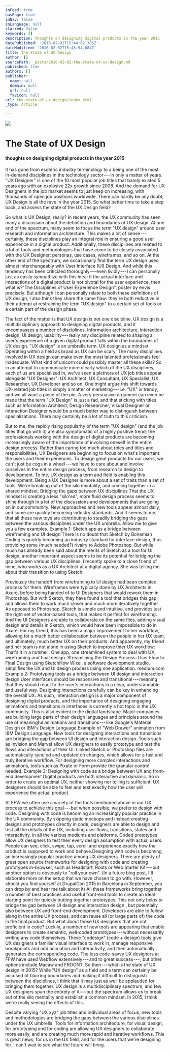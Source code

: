 ```yaml
---
inFeed: true
hasPage: true
inNav: false
inLanguage: null
starred: false
keywords: []
description: thoughts on designing digital products in the year 2015
datePublished: '2016-02-02T15:44:02.385Z'
dateModified: '2016-02-02T15:43:54.684Z'
title: The State of UX Design
author: []
sourcePath: _posts/2016-02-02-the-state-of-ux-design.md
published: true
authors: []
publisher:
  name: null
  domain: null
  url: null
  favicon: null
url: the-state-of-ux-design/index.html
_type: Article

---
```

![](https://s3-us-west-2.amazonaws.com/the-grid-img/p/9d99b58ee6a705c7e8ab580c91e301f1e7095131.jpg)

# The State of UX Design

#### thoughts on designing digital products in the year 2015

It has gone from esoteric industry terminology to a being one of the most in-demand disciplines in the technology sector --- in only a matter of years. "UX Designer" is one of the 10 most popular job titles that barely existed 5 years ago with an explosive 22x growth since 2008\. And the demand for UX Designers in the job market seems to just keep on increasing, with thousands of open job positions worldwide. There can hardly be any doubt; UX Design is all the rave in the year 2015\. So what better time to take a step back, and assess the state of the UX Design field? 

So what is UX Design, really? In recent years, the UX community has seen many a discussion about the definition and boundaries of UX design. At one end of the spectrum, many seem to focus the term "UX design" around user research and information architecture. This makes a lot of sense --- certainly, these disciplines play an integral role in ensuring a good user experience in a digital product. Additionally, these disciplines are related to a lot of tools and methodologies that have come to be closely associated with the UX Designer: personas, use cases, wireframes, and so on. At the other end of the spectrum, we occasionally find the term UX design used almost interchangeably with User Interface (UI) Design. And while this tendency has been criticized thoroughly --- even lividly --- I can personally just as easily sympathize with this idea: if the actual interface and interactions of a digital product is not pivotal for the user experience, then what is?"The Disciplines of User Experience Design", poster by envis precisely. But although I can personally relate to both these definitions of UX design, I also think they share the same flaw: they're both reductive in their attempt at restraining the term "UX design" to a certain set of tools or a certain part of the design phase. 

The fact of the matter is that UX design is not one discipline. UX design is a multidisciplinary approach to designing digital products, and it encompasses a number of disciplines. Information architecture, interaction design, UI design, usability --- really any discipline related to shaping a user's experience of a given digital product falls within the boundaries of UX design. "UX design" is an umbrella term. UX design as a mindset Operating within a field as broad as UX can be scary. The many disciplines involved in UX design can make even the most talented professionals feel inadequate. What kind of unicorn could possibly master all these skills? So in an attempt to communicate more clearly which of the UX disciplines, each of us are specialized in, we've seen a plethora of UX job titles appear alongside "UX Designer": UX Architect, UX Consultant, UX Specialist, UX Researcher, UX Developer and so on. One might argue this shift towards UX-related job titles is simply a matter of marketing --- i.e. "UX" is trendy, and we all want a piece of the pie. A very persuasive argument can even be made that the term "UX Design" is just a fad, and that sticking with titles such as Information Architect, Design Researcher, Visual Designer or Interaction Designer would be a much better way to distinguish between specializations. There may certainly be a lot of truth to this criticism. 

But to me, the rapidly rising popularity of the term "UX design" (and the job titles that go with it) are also symptomatic of a highly positive trend; the professionals working with the design of digital products are becoming increasingly aware of the importance of involving oneself in the entire design process. Rather than caring too much about roles and titles and responsibilities, UX Designers are beginning to focus on what's important: the users and their experiences. To design great products for our users, we can't just be cogs in a wheel --- we have to care about and involve ourselves in the entire design process, from research to design to development. To me, UX design as a term and field is enabling this development. Being a UX Designer is more about a set of traits than a set of tools. We're breaking out of the silo mentality, and coming together in a shared mindset. Bridging the gaps between UX disciplines That the UX mindset is creating a less "silo'ed", more fluid design process seems to shine through in a lot of the discussions and developments that are going on in our community. New approaches and new tools appear almost daily, and some are quickly becoming industry standards. And it seems to me, that all these new toys are contributing to steadily bridging the gaps between the various disciplines under the UX umbrella. Allow me to give you a few examples. Example 1: Sketch.app as a bridge between wireframing and UI design There is no doubt that Sketch by Bohemian Coding is quickly becoming an industry standard for interface design, thus providing some (much needed?) rivalry to Adobe Photoshop. But while much has already been said about the merits of Sketch as a tool for UI design, another important aspect seems to be its potential for bridging the gap between various UX disciplines. I recently spoke to a close friend of mine, who works as a UX Architect at a digital agency. She was telling me about their transition to using Sketch. 

Previously the handoff from wireframing to UI design had been complex process for them. Wireframes were typically done by UX Architects in Axure, before being handed of to UI Designers that would rework them in Photoshop. But with Sketch, they have found a tool that bridges this gap, and allows them to work much closer and much more iteratively together. As opposed to Photoshop, Sketch is simple and intuitive, and provides just the right set of vector-based tools, that makes it perfect for wireframing. And the UI Designers are able to collaborate on the same files, adding visual design and details in Sketch, which would have been impossible to do in Axure. For my friend, this has been a major improvement to her workflow, allowing for a much better collaboration between the people in her UX team, and ultimately; much better UX on their products. And apparently, my friend and her team is not alone in using Sketch to improve thier UX workflow: That's it in a nutshell. One app, one streamlined system to deal with UX, wireframing and final design. Streamlining the Design Process: User Flow to Final Design using SketchHow Wixel, a software development studio, simplifies the UX and UI design process using one application. medium.com Example 2: Prototyping tools as a bridge between UI design and interaction design User interfaces should be responsive and transitional --- meaning that they should react to the user's interactions in a clear, understandable and useful way. Designing interactions carefully can be key in enhancing the overall UX. As such, interaction design is a major component of designing digital products, and the importance of designing engaging animations and transitions in interfaces is currently a hot topic in the UX community. This is also evident in the digital landscape. Major companies are building large parts of their design languages and principles around the use of meaningful animations and transitions --- like Google's Material Design or IBM's Design Language.Example of "Web Drawer" animation from IBM Design Language. New tools for designing interactions and transitions are bridging the gap between UI design and interaction design. Tools such as Invision and Marvel allow UX designers to easily prototype and test the flows and interactions of their UI. Linked Sketch or Photoshop files are automatically sync'ed and updated on changes, which allows for a fast and truly iterative workflow. For designing more complex interactions and animations, tools such as Pixate or Form provide the granular control needed. Example 3: Designing with code as a bridge between UX and front-end development Digital products are both interactive and dynamic. So in order to create an optimal UX, neither showing nor telling is sufficient; UX designers should be able to feel and test exactly how the user will experience the actual product.

At FFW we often use a variety of the tools mentioned above in our UX process to achieve this goal --- but when possible, we prefer to design with code. Designing with code is becoming an increasingly popular practice in the UX community. By skipping static mockups and instead creating designs and prototypes directly in code, designers are able to design and test all the details of the UX, including user flows, transitions, states and interactivity, in all the various mediums and platforms. Coded prototypes allow UX designers to test their every design assumption with actual users. People can see, click, swipe, tap, scroll and experience exactly how the product is supposed to work and behave.Designing with code is becoming an increasingly popular practice among UX designers. There are plenty of great open source frameworks for designing with code and creating prototypes in-browser, such as Headstart, Roots or Web Starter Kit --- but another option is obviously to "roll your own". (In a future blog post, I'll elaborate more on the setup that we have chosen to go with. However, should you find yourself at DrupalCon 2015 in Barcelona in September, you can drop by and hear me talk about it) All these frameworks bring together a number of best practices and useful front-end tools to create an ideal starting point for quickly putting together prototypes. This not only helps to bridge the gap between UI design and interaction design , but potentially also between UX and front-end development. Developers are able to follow along in the entire UX process, and can reuse all (or large parts of) the code in the final product. But what about those UX designers that are not proficient in code? Luckily, a number of new tools are appearing that enable designers to create semantic, well-coded prototypes --- without necessarily writing any code themselves. These "codesign" (code + design) tools give UX designers a familiar visual interface to work in, manage responsive breakpoints and add animation and interactivity, and then automatically generates the corresponding code. The less code-savvy UX designers at FFW have used Webflow extensively --- and to great success --- , but other options include Macaw and FROONT. So then --- what is the state of UX design in 2015? While "UX design" as a field and a term can certainly be accused of blurring boundaries and making it difficult to distinguish between the disciplines, I think that it may just as well be applauded for bringing them together. UX design is a multidisciplinary spectrum, and few UX designers span the entirety of it --- but the spectrum allows us to break out of the silo mentality and establish a common mindset. In 2015, I think we're really seeing the effects of this. 

Despite varying "UX xyz" job titles and individual areas of focus, new tools and methodologies are bridging the gaps between the various disciplines under the UX umbrella. Tools for information architecture, for visual design, for prototyping and for coding are allowing UX designers to collaborate more easily, and are creating much more rapid and iterative workflows. This is great news; for us in the UX field, and for the users that we're designing for. I can't wait to see what the future will bring.